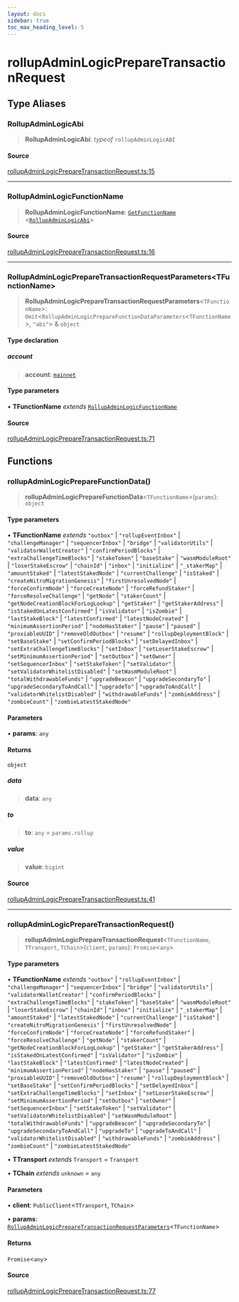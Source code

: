 ```yaml
---
layout: docs
sidebar: true
toc_max_heading_level: 5
---
```


# rollupAdminLogicPrepareTransactionRequest

## Type Aliases

### RollupAdminLogicAbi

> **RollupAdminLogicAbi**: *typeof* `rollupAdminLogicABI`

#### Source

[rollupAdminLogicPrepareTransactionRequest.ts:15](https://github.com/offchainlabs/arbitrum-orbit-sdk/blob/fa20b8d23170b5196c4c9cdb5fc2dfefa349f1c8/src/rollupAdminLogicPrepareTransactionRequest.ts#L15)

***

### RollupAdminLogicFunctionName

> **RollupAdminLogicFunctionName**: [`GetFunctionName`](types/utils.md#getfunctionnametabi) \<[`RollupAdminLogicAbi`](rollupAdminLogicPrepareTransactionRequest.md#rollupadminlogicabi)\>

#### Source

[rollupAdminLogicPrepareTransactionRequest.ts:16](https://github.com/offchainlabs/arbitrum-orbit-sdk/blob/fa20b8d23170b5196c4c9cdb5fc2dfefa349f1c8/src/rollupAdminLogicPrepareTransactionRequest.ts#L16)

***

### RollupAdminLogicPrepareTransactionRequestParameters\<TFunctionName\>

> **RollupAdminLogicPrepareTransactionRequestParameters**\<`TFunctionName`\>: `Omit`\<`RollupAdminLogicPrepareFunctionDataParameters`\<`TFunctionName`\>, `"abi"`\> & `object`

#### Type declaration

##### account

> **account**: [`mainnet`](chains.md#mainnet)

#### Type parameters

• **TFunctionName** *extends* [`RollupAdminLogicFunctionName`](rollupAdminLogicPrepareTransactionRequest.md#rollupadminlogicfunctionname)

#### Source

[rollupAdminLogicPrepareTransactionRequest.ts:71](https://github.com/offchainlabs/arbitrum-orbit-sdk/blob/fa20b8d23170b5196c4c9cdb5fc2dfefa349f1c8/src/rollupAdminLogicPrepareTransactionRequest.ts#L71)

## Functions

### rollupAdminLogicPrepareFunctionData()

> **rollupAdminLogicPrepareFunctionData**\<`TFunctionName`\>(`params`): `object`

#### Type parameters

• **TFunctionName** *extends* `"outbox"` \| `"rollupEventInbox"` \| `"challengeManager"` \| `"sequencerInbox"` \| `"bridge"` \| `"validatorUtils"` \| `"validatorWalletCreator"` \| `"confirmPeriodBlocks"` \| `"extraChallengeTimeBlocks"` \| `"stakeToken"` \| `"baseStake"` \| `"wasmModuleRoot"` \| `"loserStakeEscrow"` \| `"chainId"` \| `"inbox"` \| `"initialize"` \| `"_stakerMap"` \| `"amountStaked"` \| `"latestStakedNode"` \| `"currentChallenge"` \| `"isStaked"` \| `"createNitroMigrationGenesis"` \| `"firstUnresolvedNode"` \| `"forceConfirmNode"` \| `"forceCreateNode"` \| `"forceRefundStaker"` \| `"forceResolveChallenge"` \| `"getNode"` \| `"stakerCount"` \| `"getNodeCreationBlockForLogLookup"` \| `"getStaker"` \| `"getStakerAddress"` \| `"isStakedOnLatestConfirmed"` \| `"isValidator"` \| `"isZombie"` \| `"lastStakeBlock"` \| `"latestConfirmed"` \| `"latestNodeCreated"` \| `"minimumAssertionPeriod"` \| `"nodeHasStaker"` \| `"pause"` \| `"paused"` \| `"proxiableUUID"` \| `"removeOldOutbox"` \| `"resume"` \| `"rollupDeploymentBlock"` \| `"setBaseStake"` \| `"setConfirmPeriodBlocks"` \| `"setDelayedInbox"` \| `"setExtraChallengeTimeBlocks"` \| `"setInbox"` \| `"setLoserStakeEscrow"` \| `"setMinimumAssertionPeriod"` \| `"setOutbox"` \| `"setOwner"` \| `"setSequencerInbox"` \| `"setStakeToken"` \| `"setValidator"` \| `"setValidatorWhitelistDisabled"` \| `"setWasmModuleRoot"` \| `"totalWithdrawableFunds"` \| `"upgradeBeacon"` \| `"upgradeSecondaryTo"` \| `"upgradeSecondaryToAndCall"` \| `"upgradeTo"` \| `"upgradeToAndCall"` \| `"validatorWhitelistDisabled"` \| `"withdrawableFunds"` \| `"zombieAddress"` \| `"zombieCount"` \| `"zombieLatestStakedNode"`

#### Parameters

• **params**: `any`

#### Returns

`object`

##### data

> **data**: `any`

##### to

> **to**: `any` = `params.rollup`

##### value

> **value**: `bigint`

#### Source

[rollupAdminLogicPrepareTransactionRequest.ts:41](https://github.com/offchainlabs/arbitrum-orbit-sdk/blob/fa20b8d23170b5196c4c9cdb5fc2dfefa349f1c8/src/rollupAdminLogicPrepareTransactionRequest.ts#L41)

***

### rollupAdminLogicPrepareTransactionRequest()

> **rollupAdminLogicPrepareTransactionRequest**\<`TFunctionName`, `TTransport`, `TChain`\>(`client`, `params`): `Promise`\<`any`\>

#### Type parameters

• **TFunctionName** *extends* `"outbox"` \| `"rollupEventInbox"` \| `"challengeManager"` \| `"sequencerInbox"` \| `"bridge"` \| `"validatorUtils"` \| `"validatorWalletCreator"` \| `"confirmPeriodBlocks"` \| `"extraChallengeTimeBlocks"` \| `"stakeToken"` \| `"baseStake"` \| `"wasmModuleRoot"` \| `"loserStakeEscrow"` \| `"chainId"` \| `"inbox"` \| `"initialize"` \| `"_stakerMap"` \| `"amountStaked"` \| `"latestStakedNode"` \| `"currentChallenge"` \| `"isStaked"` \| `"createNitroMigrationGenesis"` \| `"firstUnresolvedNode"` \| `"forceConfirmNode"` \| `"forceCreateNode"` \| `"forceRefundStaker"` \| `"forceResolveChallenge"` \| `"getNode"` \| `"stakerCount"` \| `"getNodeCreationBlockForLogLookup"` \| `"getStaker"` \| `"getStakerAddress"` \| `"isStakedOnLatestConfirmed"` \| `"isValidator"` \| `"isZombie"` \| `"lastStakeBlock"` \| `"latestConfirmed"` \| `"latestNodeCreated"` \| `"minimumAssertionPeriod"` \| `"nodeHasStaker"` \| `"pause"` \| `"paused"` \| `"proxiableUUID"` \| `"removeOldOutbox"` \| `"resume"` \| `"rollupDeploymentBlock"` \| `"setBaseStake"` \| `"setConfirmPeriodBlocks"` \| `"setDelayedInbox"` \| `"setExtraChallengeTimeBlocks"` \| `"setInbox"` \| `"setLoserStakeEscrow"` \| `"setMinimumAssertionPeriod"` \| `"setOutbox"` \| `"setOwner"` \| `"setSequencerInbox"` \| `"setStakeToken"` \| `"setValidator"` \| `"setValidatorWhitelistDisabled"` \| `"setWasmModuleRoot"` \| `"totalWithdrawableFunds"` \| `"upgradeBeacon"` \| `"upgradeSecondaryTo"` \| `"upgradeSecondaryToAndCall"` \| `"upgradeTo"` \| `"upgradeToAndCall"` \| `"validatorWhitelistDisabled"` \| `"withdrawableFunds"` \| `"zombieAddress"` \| `"zombieCount"` \| `"zombieLatestStakedNode"`

• **TTransport** *extends* `Transport` = `Transport`

• **TChain** *extends* `unknown` = `any`

#### Parameters

• **client**: `PublicClient`\<`TTransport`, `TChain`\>

• **params**: [`RollupAdminLogicPrepareTransactionRequestParameters`](rollupAdminLogicPrepareTransactionRequest.md#rollupadminlogicpreparetransactionrequestparameterstfunctionname)\<`TFunctionName`\>

#### Returns

`Promise`\<`any`\>

#### Source

[rollupAdminLogicPrepareTransactionRequest.ts:77](https://github.com/offchainlabs/arbitrum-orbit-sdk/blob/fa20b8d23170b5196c4c9cdb5fc2dfefa349f1c8/src/rollupAdminLogicPrepareTransactionRequest.ts#L77)

